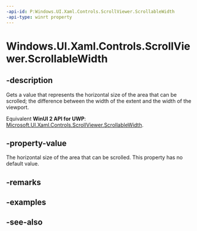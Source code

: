 ```yaml
---
-api-id: P:Windows.UI.Xaml.Controls.ScrollViewer.ScrollableWidth
-api-type: winrt property
---
```


<!-- Property syntax
public double ScrollableWidth { get; }
-->

# Windows.UI.Xaml.Controls.ScrollViewer.ScrollableWidth

## -description
Gets a value that represents the horizontal size of the area that can be scrolled; the difference between the width of the extent and the width of the viewport.

Equivalent **WinUI 2 API for UWP**: [Microsoft.UI.Xaml.Controls.ScrollViewer.ScrollableWidth](/windows/winui/api/microsoft.ui.xaml.controls.scrollviewer.scrollablewidth).

## -property-value
The horizontal size of the area that can be scrolled. This property has no default value.

## -remarks

## -examples

## -see-also
